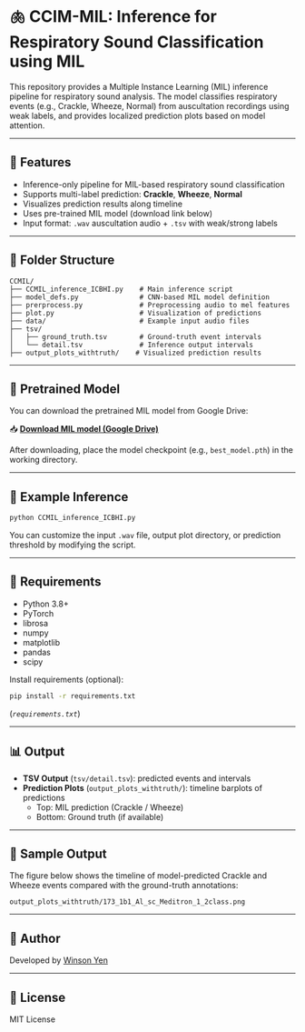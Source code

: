 
# 🫁 CCIM-MIL: Inference for Respiratory Sound Classification using MIL

This repository provides a Multiple Instance Learning (MIL) inference pipeline for respiratory sound analysis. The model classifies respiratory events (e.g., Crackle, Wheeze, Normal) from auscultation recordings using weak labels, and provides localized prediction plots based on model attention.

---

## 🧠 Features
- Inference-only pipeline for MIL-based respiratory sound classification
- Supports multi-label prediction: **Crackle**, **Wheeze**, **Normal**
- Visualizes prediction results along timeline
- Uses pre-trained MIL model (download link below)
- Input format: `.wav` auscultation audio + `.tsv` with weak/strong labels

---

## 📁 Folder Structure
```
CCMIL/
├── CCMIL_inference_ICBHI.py    # Main inference script
├── model_defs.py               # CNN-based MIL model definition
├── prerprocess.py              # Preprocessing audio to mel features
├── plot.py                     # Visualization of predictions
├── data/                       # Example input audio files
├── tsv/
│   ├── ground_truth.tsv        # Ground-truth event intervals
│   └── detail.tsv              # Inference output intervals
├── output_plots_withtruth/    # Visualized prediction results
```

---

## 🔗 Pretrained Model

You can download the pretrained MIL model from Google Drive:

📥 **[Download MIL model (Google Drive)](https://drive.google.com/file/d/1GERG9U92WasK0xY6lkDF3o3jEjZjrBgc/view?usp=sharing)**

After downloading, place the model checkpoint (e.g., `best_model.pth`) in the working directory.

---

## 🧪 Example Inference

```bash
python CCMIL_inference_ICBHI.py
```

You can customize the input `.wav` file, output plot directory, or prediction threshold by modifying the script.

---

## 🔧 Requirements

- Python 3.8+
- PyTorch
- librosa
- numpy
- matplotlib
- pandas
- scipy

Install requirements (optional):

```bash
pip install -r requirements.txt
```

(*`requirements.txt`*)

---

## 📊 Output

- **TSV Output** (`tsv/detail.tsv`): predicted events and intervals
- **Prediction Plots** (`output_plots_withtruth/`): timeline barplots of predictions
    - Top: MIL prediction (Crackle / Wheeze)
    - Bottom: Ground truth (if available)

---

## 📸 Sample Output

The figure below shows the timeline of model-predicted Crackle and Wheeze events compared with the ground-truth annotations:

```
output_plots_withtruth/173_1b1_Al_sc_Meditron_1_2class.png
```

---

## 👤 Author

Developed by [Winson Yen](https://github.com/WinsonYen)

---

## 📄 License

MIT License

